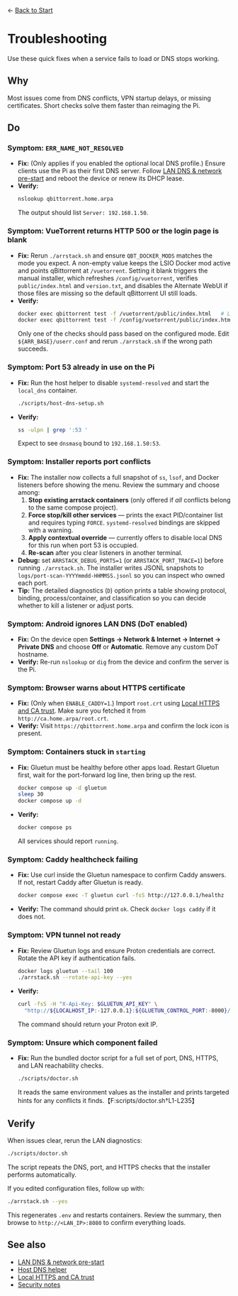 ← [Back to Start](../README.md)

# Troubleshooting

Use these quick fixes when a service fails to load or DNS stops working.

## Why
Most issues come from DNS conflicts, VPN startup delays, or missing certificates. Short checks solve them faster than reimaging the Pi.

## Do
### Symptom: `ERR_NAME_NOT_RESOLVED`
- **Fix:** (Only applies if you enabled the optional local DNS profile.) Ensure clients use the Pi as their first DNS server. Follow [LAN DNS & network pre-start](lan-dns-network-setup.md) and reboot the device or renew its DHCP lease.
- **Verify:**
  ```bash
  nslookup qbittorrent.home.arpa
  ```
  The output should list `Server: 192.168.1.50`.

### Symptom: VueTorrent returns HTTP 500 or the login page is blank
- **Fix:** Rerun `./arrstack.sh` and ensure `QBT_DOCKER_MODS` matches the mode you expect. A non-empty value keeps the LSIO Docker mod active and points qBittorrent at `/vuetorrent`. Setting it blank triggers the manual installer, which refreshes `/config/vuetorrent`, verifies `public/index.html` and `version.txt`, and disables the Alternate WebUI if those files are missing so the default qBittorrent UI still loads.
- **Verify:**
  ```bash
  docker exec qbittorrent test -f /vuetorrent/public/index.html   # LSIO mod
  docker exec qbittorrent test -f /config/vuetorrent/public/index.html   # Manual install
  ```
  Only one of the checks should pass based on the configured mode. Edit `${ARR_BASE}/userr.conf` and rerun `./arrstack.sh` if the wrong path succeeds.

### Symptom: Port 53 already in use on the Pi
- **Fix:** Run the host helper to disable `systemd-resolved` and start the `local_dns` container.
  ```bash
  ./scripts/host-dns-setup.sh
  ```
- **Verify:**
  ```bash
  ss -ulpn | grep ':53 '
  ```
  Expect to see `dnsmasq` bound to `192.168.1.50:53`.

### Symptom: Installer reports port conflicts
- **Fix:** The installer now collects a full snapshot of `ss`, `lsof`, and Docker listeners before showing the menu. Review the summary and choose among:
  1. **Stop existing arrstack containers** (only offered if *all* conflicts belong to the same compose project).
  2. **Force stop/kill other services** — prints the exact PID/container list and requires typing `FORCE`. `systemd-resolved` bindings are skipped with a warning.
  3. **Apply contextual override** — currently offers to disable local DNS for this run when port 53 is occupied.
  4. **Re-scan** after you clear listeners in another terminal.
- **Debug:** set `ARRSTACK_DEBUG_PORTS=1` (or `ARRSTACK_PORT_TRACE=1`) before running `./arrstack.sh`. The installer writes JSONL snapshots to `logs/port-scan-YYYYmmdd-HHMMSS.jsonl` so you can inspect who owned each port.
- **Tip:** The detailed diagnostics (`D`) option prints a table showing protocol, binding, process/container, and classification so you can decide whether to kill a listener or adjust ports.

### Symptom: Android ignores LAN DNS (DoT enabled)
- **Fix:** On the device open **Settings → Network & Internet → Internet → Private DNS** and choose **Off** or **Automatic**. Remove any custom DoT hostname.
- **Verify:** Re-run `nslookup` or `dig` from the device and confirm the server is the Pi.

### Symptom: Browser warns about HTTPS certificate
- **Fix:** (Only when `ENABLE_CADDY=1`.) Import `root.crt` using [Local HTTPS and CA trust](https-and-ca.md). Make sure you fetched it from `http://ca.home.arpa/root.crt`.
- **Verify:** Visit `https://qbittorrent.home.arpa` and confirm the lock icon is present.

### Symptom: Containers stuck in `starting`
- **Fix:** Gluetun must be healthy before other apps load. Restart Gluetun first, wait for the port-forward log line, then bring up the rest.
  ```bash
  docker compose up -d gluetun
  sleep 30
  docker compose up -d
  ```
- **Verify:**
  ```bash
  docker compose ps
  ```
  All services should report `running`.

### Symptom: Caddy healthcheck failing
- **Fix:** Use curl inside the Gluetun namespace to confirm Caddy answers. If not, restart Caddy after Gluetun is ready.
  ```bash
  docker compose exec -T gluetun curl -fsS http://127.0.0.1/healthz
  ```
- **Verify:** The command should print `ok`. Check `docker logs caddy` if it does not.

### Symptom: VPN tunnel not ready
- **Fix:** Review Gluetun logs and ensure Proton credentials are correct. Rotate the API key if authentication fails.
  ```bash
  docker logs gluetun --tail 100
  ./arrstack.sh --rotate-api-key --yes
  ```
- **Verify:**
  ```bash
  curl -fsS -H "X-Api-Key: $GLUETUN_API_KEY" \
    "http://${LOCALHOST_IP:-127.0.0.1}:${GLUETUN_CONTROL_PORT:-8000}/v1/publicip/ip"
  ```
  The command should return your Proton exit IP.

### Symptom: Unsure which component failed
- **Fix:** Run the bundled doctor script for a full set of port, DNS, HTTPS, and LAN reachability checks.
  ```bash
  ./scripts/doctor.sh
  ```
  It reads the same environment values as the installer and prints targeted hints for any conflicts it finds.【F:scripts/doctor.sh†L1-L235】

## Verify
When issues clear, rerun the LAN diagnostics:
```bash
./scripts/doctor.sh
```
The script repeats the DNS, port, and HTTPS checks that the installer performs automatically.

If you edited configuration files, follow up with:
```bash
./arrstack.sh --yes
```
This regenerates `.env` and restarts containers. Review the summary, then browse to `http://<LAN_IP>:8080` to confirm everything loads.

## See also
- [LAN DNS & network pre-start](lan-dns-network-setup.md)
- [Host DNS helper](host-dns-helper.md)
- [Local HTTPS and CA trust](https-and-ca.md)
- [Security notes](security-notes.md)

